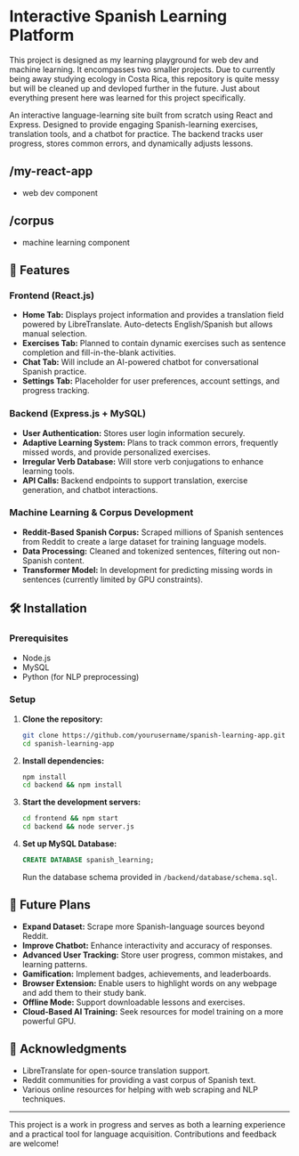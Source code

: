# Interactive Spanish Learning Platform

This project is designed as my learning playground for web dev and machine learning. It encompasses two smaller projects. Due to currently being away studying ecology in Costa Rica, this repository is quite messy but will be cleaned up and devloped further in the future. Just about everything present here was learned for this project specifically. 

An interactive language-learning site built from scratch using React and Express. Designed to provide engaging Spanish-learning exercises, translation tools, and a chatbot for practice. The backend tracks user progress, stores common errors, and dynamically adjusts lessons. 

## /my-react-app 
- web dev component 

## /corpus 
- machine learning component 

## 🚀 Features

### Frontend (React.js)
- **Home Tab:** Displays project information and provides a translation field powered by LibreTranslate. Auto-detects English/Spanish but allows manual selection.
- **Exercises Tab:** Planned to contain dynamic exercises such as sentence completion and fill-in-the-blank activities.
- **Chat Tab:** Will include an AI-powered chatbot for conversational Spanish practice.
- **Settings Tab:** Placeholder for user preferences, account settings, and progress tracking.


### Backend (Express.js + MySQL)
- **User Authentication:** Stores user login information securely.
- **Adaptive Learning System:** Plans to track common errors, frequently missed words, and provide personalized exercises.
- **Irregular Verb Database:** Will store verb conjugations to enhance learning tools.
- **API Calls:** Backend endpoints to support translation, exercise generation, and chatbot interactions.

### Machine Learning & Corpus Development
- **Reddit-Based Spanish Corpus:** Scraped millions of Spanish sentences from Reddit to create a large dataset for training language models.
- **Data Processing:** Cleaned and tokenized sentences, filtering out non-Spanish content.
- **Transformer Model:** In development for predicting missing words in sentences (currently limited by GPU constraints).

## 🛠️ Installation

### Prerequisites
- Node.js
- MySQL
- Python (for NLP preprocessing)

### Setup
1. **Clone the repository:**
   ```bash
   git clone https://github.com/yourusername/spanish-learning-app.git
   cd spanish-learning-app
   ```
2. **Install dependencies:**
   ```bash
   npm install
   cd backend && npm install
   ```
3. **Start the development servers:**
   ```bash
   cd frontend && npm start
   cd backend && node server.js
   ```
4. **Set up MySQL Database:**
   ```sql
   CREATE DATABASE spanish_learning;
   ```
   Run the database schema provided in `/backend/database/schema.sql`.

## 📅 Future Plans
- **Expand Dataset:** Scrape more Spanish-language sources beyond Reddit.
- **Improve Chatbot:** Enhance interactivity and accuracy of responses.
- **Advanced User Tracking:** Store user progress, common mistakes, and learning patterns.
- **Gamification:** Implement badges, achievements, and leaderboards.
- **Browser Extension:** Enable users to highlight words on any webpage and add them to their study bank.
- **Offline Mode:** Support downloadable lessons and exercises.
- **Cloud-Based AI Training:** Seek resources for model training on a more powerful GPU.

## 🙌 Acknowledgments
- LibreTranslate for open-source translation support.
- Reddit communities for providing a vast corpus of Spanish text.
- Various online resources for helping with web scraping and NLP techniques.

---
This project is a work in progress and serves as both a learning experience and a practical tool for language acquisition. Contributions and feedback are welcome!

